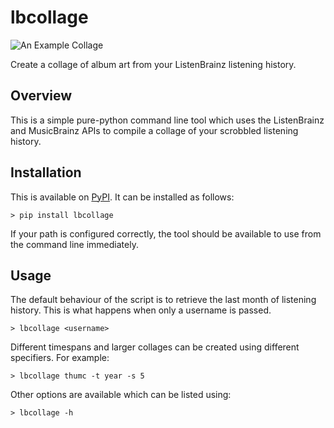 # lbcollage

![An Example Collage](example_collage.jpg)

Create a collage of album art from your ListenBrainz listening history.

## Overview

This is a simple pure-python command line tool which uses the ListenBrainz and MusicBrainz APIs to compile a collage of your scrobbled listening history. 

## Installation

This is available on [PyPI](https://pypi.org/project/lbcollage). It can be installed as follows:

```
> pip install lbcollage
```

If your path is configured correctly, the tool should be available to use from the command line immediately.

## Usage

The default behaviour of the script is to retrieve the last month of listening history. This is what happens when only a username is passed.

```
> lbcollage <username>
```

Different timespans and larger collages can be created using different specifiers. For example:

```
> lbcollage thumc -t year -s 5
```

Other options are available which can be listed using:

```
> lbcollage -h
```
